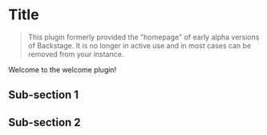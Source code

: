 # Title

> This plugin formerly provided the "homepage" of early alpha versions of Backstage.
> It is no longer in active use and in most cases can be removed from your instance.

Welcome to the welcome plugin!

## Sub-section 1

## Sub-section 2
